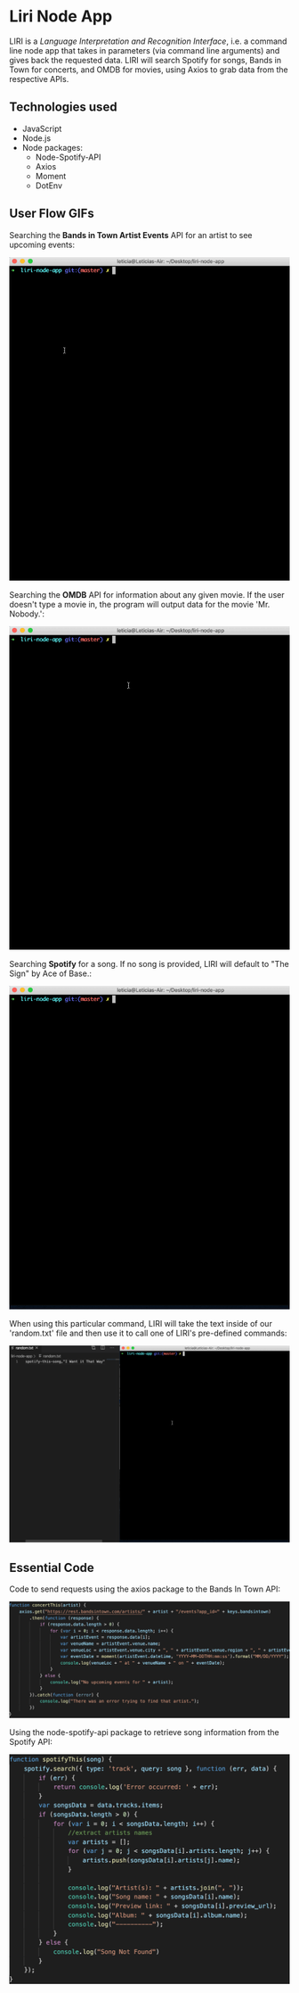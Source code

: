 # Liri Node App

LIRI is a *Language Interpretation and Recognition Interface*, i.e. a command line node app that takes in parameters (via command line arguments) and gives back the requested data. LIRI will search Spotify for songs, Bands in Town for concerts, and OMDB for movies, using Axios to grab data from the respective APIs.

## Technologies used

* JavaScript
* Node.js
* Node packages:
  * Node-Spotify-API
  * Axios
  * Moment
  * DotEnv

## User Flow GIFs

Searching the **Bands in Town Artist Events** API for an artist to see upcoming events:

![concert-this command](screenshots/concert-this.gif)

Searching the **OMDB** API for information about any given movie. If the user doesn't type a movie in, the program will output data for the movie 'Mr. Nobody.':

![movie-this command](screenshots/movie-this.gif)

Searching **Spotify** for a song. If no song is provided, LIRI will default to "The Sign" by Ace of Base.:

![spotify-this-song command](screenshots/spotify-this-song.gif)

When using this particular command, LIRI will take the text inside of our 'random.txt' file and then use it to call one of LIRI's pre-defined commands:

![do-what-it-says command](screenshots/do-what-it-says.gif)

## Essential Code
Code to send requests using the axios package to the Bands In Town API:

![axios request](screenshots/axios.png)

Using the node-spotify-api package to retrieve song information from the Spotify API:

![spotify request](screenshots/spotify-api.png)
